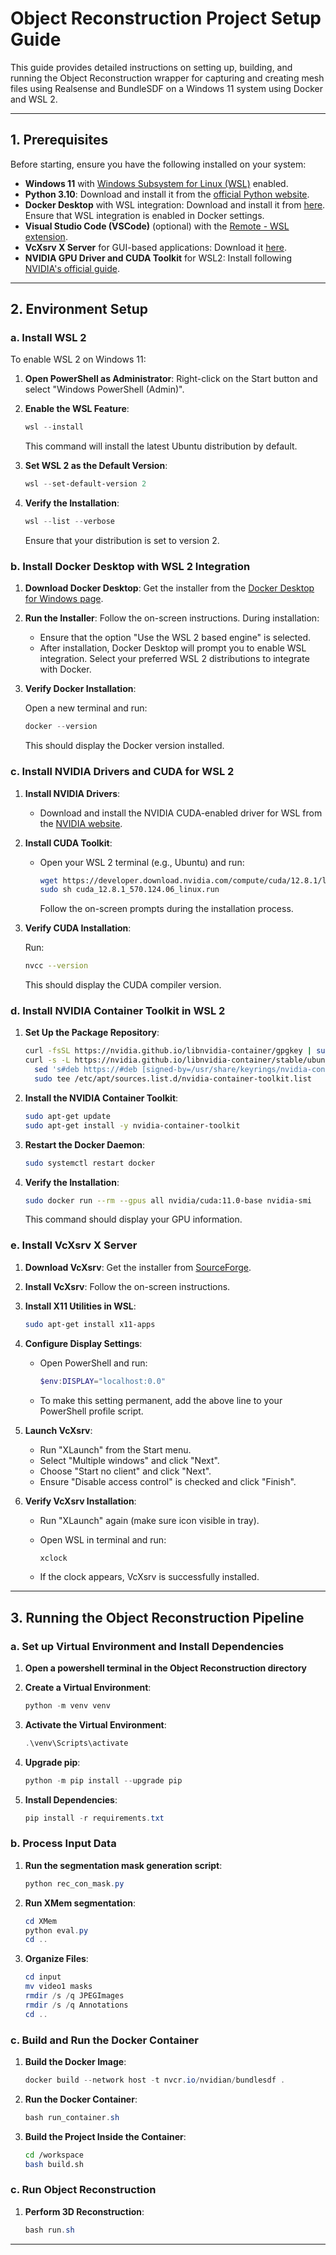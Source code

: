 # Object Reconstruction Project Setup Guide

This guide provides detailed instructions on setting up, building, and running the Object Reconstruction wrapper for capturing and creating mesh files using Realsense and BundleSDF on a Windows 11 system using Docker and WSL 2.

---

## 1. Prerequisites

Before starting, ensure you have the following installed on your system:

- **Windows 11** with [Windows Subsystem for Linux (WSL)](https://learn.microsoft.com/en-us/windows/wsl/install) enabled.
- **Python 3.10**: Download and install it from the [official Python website](https://www.python.org/downloads/).
- **Docker Desktop** with WSL integration: Download and install it from [here](https://www.docker.com/products/docker-desktop/). Ensure that WSL integration is enabled in Docker settings.
- **Visual Studio Code (VSCode)** (optional) with the [Remote - WSL extension](https://marketplace.visualstudio.com/items?itemName=ms-vscode-remote.remote-wsl).
- **VcXsrv X Server** for GUI-based applications: Download it [here](https://sourceforge.net/projects/vcxsrv/).
- **NVIDIA GPU Driver and CUDA Toolkit** for WSL2: Install following [NVIDIA's official guide](https://docs.nvidia.com/cuda/wsl-user-guide/index.html).

---

## 2. Environment Setup

### a. Install WSL 2

To enable WSL 2 on Windows 11:

1. **Open PowerShell as Administrator**: Right-click on the Start button and select "Windows PowerShell (Admin)".

2. **Enable the WSL Feature**:

   ```powershell
   wsl --install
   ```

   This command will install the latest Ubuntu distribution by default. 

3. **Set WSL 2 as the Default Version**:

   ```powershell
   wsl --set-default-version 2
   ```

4. **Verify the Installation**:

   ```powershell
   wsl --list --verbose
   ```

   Ensure that your distribution is set to version 2.

### b. Install Docker Desktop with WSL 2 Integration

1. **Download Docker Desktop**: Get the installer from the [Docker Desktop for Windows page](https://docs.docker.com/desktop/install/windows-install/).

2. **Run the Installer**: Follow the on-screen instructions. During installation:

   - Ensure that the option "Use the WSL 2 based engine" is selected.
   - After installation, Docker Desktop will prompt you to enable WSL integration. Select your preferred WSL 2 distributions to integrate with Docker.

3. **Verify Docker Installation**:

   Open a new terminal and run:

   ```powershell
   docker --version
   ```

   This should display the Docker version installed.

### c. Install NVIDIA Drivers and CUDA for WSL 2

1. **Install NVIDIA Drivers**:

   - Download and install the NVIDIA CUDA-enabled driver for WSL from the [NVIDIA website](https://developer.nvidia.com/cuda/wsl).

2. **Install CUDA Toolkit**:

   - Open your WSL 2 terminal (e.g., Ubuntu) and run:

     ```bash
     wget https://developer.download.nvidia.com/compute/cuda/12.8.1/local_installers/cuda_12.8.1_570.124.06_linux.run
     sudo sh cuda_12.8.1_570.124.06_linux.run
     ```

     Follow the on-screen prompts during the installation process.

3. **Verify CUDA Installation**:

   Run:

   ```bash
   nvcc --version
   ```

   This should display the CUDA compiler version.

### d. Install NVIDIA Container Toolkit in WSL 2

1. **Set Up the Package Repository**:

   ```bash
   curl -fsSL https://nvidia.github.io/libnvidia-container/gpgkey | sudo gpg --dearmor -o /usr/share/keyrings/nvidia-container-toolkit-keyring.gpg
   curl -s -L https://nvidia.github.io/libnvidia-container/stable/ubuntu$(lsb_release -rs)/$(arch)/nvidia-container-toolkit.list | \
     sed 's#deb https://#deb [signed-by=/usr/share/keyrings/nvidia-container-toolkit-keyring.gpg] https://#g' | \
     sudo tee /etc/apt/sources.list.d/nvidia-container-toolkit.list
   ```

2. **Install the NVIDIA Container Toolkit**:

   ```bash
   sudo apt-get update
   sudo apt-get install -y nvidia-container-toolkit
   ```

3. **Restart the Docker Daemon**:

   ```bash
   sudo systemctl restart docker
   ```

4. **Verify the Installation**:

   ```bash
   sudo docker run --rm --gpus all nvidia/cuda:11.0-base nvidia-smi
   ```

   This command should display your GPU information.

### e. Install VcXsrv X Server

1. **Download VcXsrv**: Get the installer from [SourceForge](https://sourceforge.net/projects/vcxsrv/).

2. **Install VcXsrv**: Follow the on-screen instructions.

3. **Install X11 Utilities in WSL**:

   ```bash
   sudo apt-get install x11-apps
   ```


4. **Configure Display Settings**:

   - Open PowerShell and run:

     ```powershell
     $env:DISPLAY="localhost:0.0"
     ```

   - To make this setting permanent, add the above line to your PowerShell profile script.

5. **Launch VcXsrv**:

   - Run "XLaunch" from the Start menu.
   - Select "Multiple windows" and click "Next".
   - Choose "Start no client" and click "Next".
   - Ensure "Disable access control" is checked and click "Finish".

6. **Verify VcXsrv Installation**:

   - Run "XLaunch" again (make sure icon visible in tray).
   - Open WSL in terminal and run:

     ```bash
     xclock
     ```

   - If the clock appears, VcXsrv is successfully installed.


---

## 3. Running the Object Reconstruction Pipeline

### a. Set up Virtual Environment and Install Dependencies

1. **Open a powershell terminal in the Object Reconstruction directory**

2. **Create a Virtual Environment**:

   ```powershell
   python -m venv venv
   ```

3. **Activate the Virtual Environment**:

   ```powershell
   .\venv\Scripts\activate
   ```

4. **Upgrade pip**:

   ```powershell
   python -m pip install --upgrade pip
   ```

5. **Install Dependencies**:

   ```powershell
   pip install -r requirements.txt
   ```

### b. Process Input Data

1. **Run the segmentation mask generation script**:

   ```powershell
   python rec_con_mask.py
   ```

2. **Run XMem segmentation**:

   ```powershell
   cd XMem
   python eval.py
   cd ..
   ```

3. **Organize Files**:

   ```powershell
   cd input
   mv video1 masks
   rmdir /s /q JPEGImages
   rmdir /s /q Annotations
   cd ..
   ```

### c. Build and Run the Docker Container

1. **Build the Docker Image**:

   ```powershell
   docker build --network host -t nvcr.io/nvidian/bundlesdf .
   ```

2. **Run the Docker Container**:

   ```powershell
   bash run_container.sh
   ```

3. **Build the Project Inside the Container**:

   ```bash
   cd /workspace
   bash build.sh
   ```

### c. Run Object Reconstruction

1. **Perform 3D Reconstruction**:

   ```powershell
   bash run.sh
   ```
---

